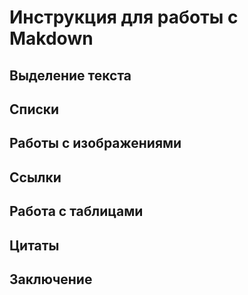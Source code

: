 # Инструкция для работы с Makdown

## Выделение текста

## Списки

## Работы с изображениями

## Ссылки

## Работа с таблицами

## Цитаты

## Заключение
